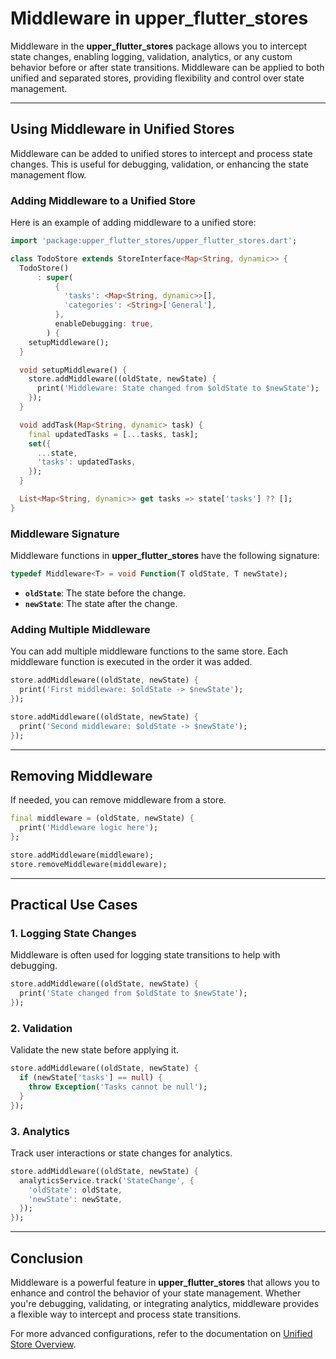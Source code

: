 # Middleware in **upper_flutter_stores**

Middleware in the **upper_flutter_stores** package allows you to intercept state changes, enabling logging, validation, analytics, or any custom behavior before or after state transitions. Middleware can be applied to both unified and separated stores, providing flexibility and control over state management.

---

## Using Middleware in Unified Stores

Middleware can be added to unified stores to intercept and process state changes. This is useful for debugging, validation, or enhancing the state management flow.

### Adding Middleware to a Unified Store

Here is an example of adding middleware to a unified store:

```dart
import 'package:upper_flutter_stores/upper_flutter_stores.dart';

class TodoStore extends StoreInterface<Map<String, dynamic>> {
  TodoStore()
      : super(
          {
            'tasks': <Map<String, dynamic>>[],
            'categories': <String>['General'],
          },
          enableDebugging: true,
        ) {
    setupMiddleware();
  }

  void setupMiddleware() {
    store.addMiddleware((oldState, newState) {
      print('Middleware: State changed from $oldState to $newState');
    });
  }

  void addTask(Map<String, dynamic> task) {
    final updatedTasks = [...tasks, task];
    set({
      ...state,
      'tasks': updatedTasks,
    });
  }

  List<Map<String, dynamic>> get tasks => state['tasks'] ?? [];
}
```

### Middleware Signature

Middleware functions in **upper_flutter_stores** have the following signature:

```dart
typedef Middleware<T> = void Function(T oldState, T newState);
```

- **`oldState`**: The state before the change.
- **`newState`**: The state after the change.

### Adding Multiple Middleware

You can add multiple middleware functions to the same store. Each middleware function is executed in the order it was added.

```dart
store.addMiddleware((oldState, newState) {
  print('First middleware: $oldState -> $newState');
});

store.addMiddleware((oldState, newState) {
  print('Second middleware: $oldState -> $newState');
});
```

---

## Removing Middleware

If needed, you can remove middleware from a store.

```dart
final middleware = (oldState, newState) {
  print('Middleware logic here');
};

store.addMiddleware(middleware);
store.removeMiddleware(middleware);
```

---

## Practical Use Cases

### 1. Logging State Changes
Middleware is often used for logging state transitions to help with debugging.

```dart
store.addMiddleware((oldState, newState) {
  print('State changed from $oldState to $newState');
});
```

### 2. Validation
Validate the new state before applying it.

```dart
store.addMiddleware((oldState, newState) {
  if (newState['tasks'] == null) {
    throw Exception('Tasks cannot be null');
  }
});
```

### 3. Analytics
Track user interactions or state changes for analytics.

```dart
store.addMiddleware((oldState, newState) {
  analyticsService.track('StateChange', {
    'oldState': oldState,
    'newState': newState,
  });
});
```

---

## Conclusion

Middleware is a powerful feature in **upper_flutter_stores** that allows you to enhance and control the behavior of your state management. Whether you're debugging, validating, or integrating analytics, middleware provides a flexible way to intercept and process state transitions.

For more advanced configurations, refer to the documentation on [Unified Store Overview](UNIFIED_STORE_OVERVIEW.md).
